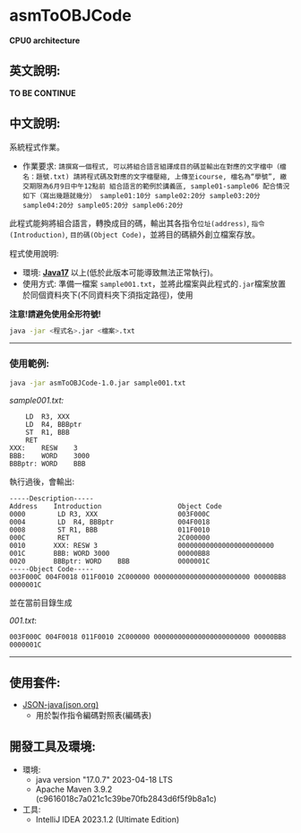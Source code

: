 # asmToOBJCode
**CPU0 architecture**

## 英文說明:
**TO BE CONTINUE**

## 中文說明:
系統程式作業。
- 作業要求: `請撰寫一個程式, 可以將組合語言組譯成目的碼並輸出在對應的文字檔中（檔名：題號.txt) 請將程式碼及對應的文字檔壓縮, 上傳至icourse, 檔名為“學號”, 繳交期限為6月9日中午12點前 組合語言的範例於講義區, sample01-sample06 配合情況如下（寫出幾題就幾分） sample01:10分 sample02:20分 sample03:20分 sample04:20分 sample05:20分 sample06:20分`

此程式能夠將組合語言，轉換成目的碼，輸出其各指令`位址(address)`, `指令(Introduction)`, `目的碼(Object Code)`，並將目的碼額外創立檔案存放。

程式使用說明:
- 環境: **[Java17](https://www.oracle.com/java/technologies/javase/jdk17-archive-downloads.html)** 以上(低於此版本可能導致無法正常執行)。
- 使用方式: 準備一檔案 `sample001.txt`，並將此檔案與此程式的`.jar`檔案放置於同個資料夾下(不同資料夾下須指定路徑)，使用

**注意!請避免使用全形符號!**

```bash
java -jar <程式名>.jar <檔案>.txt
```

***

### 使用範例:
```bash
java -jar asmToOBJCode-1.0.jar sample001.txt
```
*sample001.txt:*
```text
	LD	R3,	XXX
	LD  R4, BBBptr
	ST	R1,	BBB
	RET
XXX:	RESW	3
BBB:	WORD	3000
BBBptr: WORD    BBB
```

執行過後，會輸出:
```text
-----Description-----
Address    Introduction                   Object Code
0000        LD R3, XXX                    003F000C
0004        LD  R4, BBBptr                004F0018
0008        ST R1, BBB                    011F0010
000C        RET                           2C000000
0010       XXX: RESW 3                    000000000000000000000000
001C       BBB: WORD 3000                 00000BB8
0020       BBBptr: WORD    BBB            0000001C
-----Object Code-----
003F000C 004F0018 011F0010 2C000000 000000000000000000000000 00000BB8 0000001C
```

並在當前目錄生成 

*001.txt*:
```text
003F000C 004F0018 011F0010 2C000000 000000000000000000000000 00000BB8 0000001C
```

***

## 使用套件:
- [JSON-java(json.org)](https://github.com/stleary/JSON-java)
  - 用於製作指令編碼對照表(編碼表)

## 開發工具及環境:
- 環境:
  - java version "17.0.7" 2023-04-18 LTS
  - Apache Maven 3.9.2 (c9616018c7a021c1c39be70fb2843d6f5f9b8a1c)
- 工具:
  - IntelliJ IDEA 2023.1.2 (Ultimate Edition)
